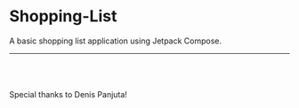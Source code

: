 # Shopping-List
A basic shopping list application using Jetpack Compose.

---




<br><br><br>
Special thanks to Denis Panjuta!

